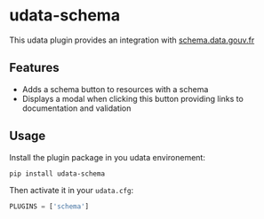 # udata-schema

This udata plugin provides an integration with [schema.data.gouv.fr](https://schema.data.gouv.fr)

## Features

- Adds a schema button to resources with a schema
- Displays a modal when clicking this button providing links to documentation and validation


## Usage

Install the plugin package in you udata environement:

```bash
pip install udata-schema
```

Then activate it in your `udata.cfg`:

```python
PLUGINS = ['schema']
```
